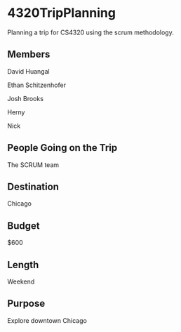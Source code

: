# 4320TripPlanning
Planning a trip for CS4320 using the scrum methodology.

## Members
David Huangal

Ethan Schitzenhofer

Josh Brooks

Herny

Nick

## People Going on the Trip
The SCRUM team

## Destination
Chicago

## Budget
$600

## Length
Weekend

## Purpose
Explore downtown Chicago
